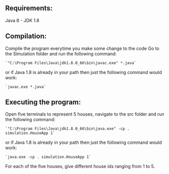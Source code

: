 ## Requirements:
Java 8 - JDK 1.8

## Compilation:
Compile the program everytime you make some change to the code
Go to the Simulation folder and run the following command:

	`"C:\Program Files\Java\jdk1.8.0_66\bin\javac.exe" *.java`

or if Java 1.8 is already in your path then just the following command would work:

	`javac.exe *.java`

## Executing the program:
Open five terminals to represent 5 houses, navigate to the src folder and run the following command:

	`"C:\Program Files\Java\jdk1.8.0_66\bin\java.exe" -cp . simulation.HouseApp 1`

or if Java 1.8 is already in your path then just the following command would work:

	`java.exe -cp . simulation.HouseApp 1`

For each of the five houses, give different house ids ranging from 1 to 5.
